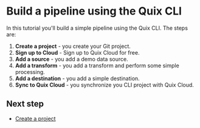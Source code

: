 # Build a pipeline using the Quix CLI

In this tutorial you'll build a simple pipeline using the Quix CLI. The steps are:

1. **Create a project** - you create your Git project.
2. **Sign up to Cloud** - Sign up to Quix Cloud for free.
3. **Add a source** - you add a demo data source.
4. **Add a transform** - you add a transform and perform some simple processing.
5. **Add a destination** - you add a simple destination.
6. **Sync to Quix Cloud** - you synchronize you CLI project with Quix Cloud.

## Next step

* [Create a project](./cli-create-project.md)
